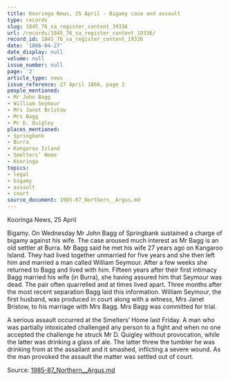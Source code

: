 ```yaml
---
title: Kooringa News, 25 April - Bigamy case and assault
type: records
slug: 1845_76_sa_register_content_19336
url: /records/1845_76_sa_register_content_19336/
record_id: 1845_76_sa_register_content_19336
date: '1866-04-27'
date_display: null
volume: null
issue_number: null
page: '2'
article_type: news
issue_reference: 27 April 1866, page 2
people_mentioned:
- Mr John Bagg
- William Seymour
- Mrs Janet Bristow
- Mrs Bagg
- Mr D. Quigley
places_mentioned:
- Springbank
- Burra
- Kangaroo Island
- Smelters’ Home
- Kooringa
topics:
- legal
- bigamy
- assault
- court
source_document: 1985-87_Northern__Argus.md
---
```


Kooringa News, 25 April

Bigamy.  On Wednesday Mr John Bagg of Springbank sustained a charge of bigamy against his wife.  The case aroused much interest as Mr Bagg is an old settler at Burra.  Mr Bagg said he met his wife 27 years ago on Kangaroo Island.  They had lived together unmarried for five years and she then left him and married a man called William Seymour.  After a few weeks she returned to Bagg and lived with him.  Fifteen years after their first intimacy Bagg married his wife (in Burra), she having assured him that Seymour was dead.  The pair often quarrelled and at times lived apart.  Three months after the most recent separation Bagg laid this information.  William Seymour, the first husband, was produced in court along with a witness, Mrs Janet Bristow, to his marriage with Mrs Bagg.  Mrs Bagg was committed for trial.

A serious assault occurred at the Smelters’ Home last Friday.  A man who was partially intoxicated challenged any person to a fight and when no one accepted the challenge he struck Mr D. Quigley without provocation, while the latter was drinking a glass of ale.  The latter threw the tumbler he was drinking from at the assailant and it smashed, inflicting a severe wound.  As the man provoked the assault the matter was settled out of court.

Source: [1985-87_Northern__Argus.md](/downloads/markdown/1985-87_Northern__Argus.md)
